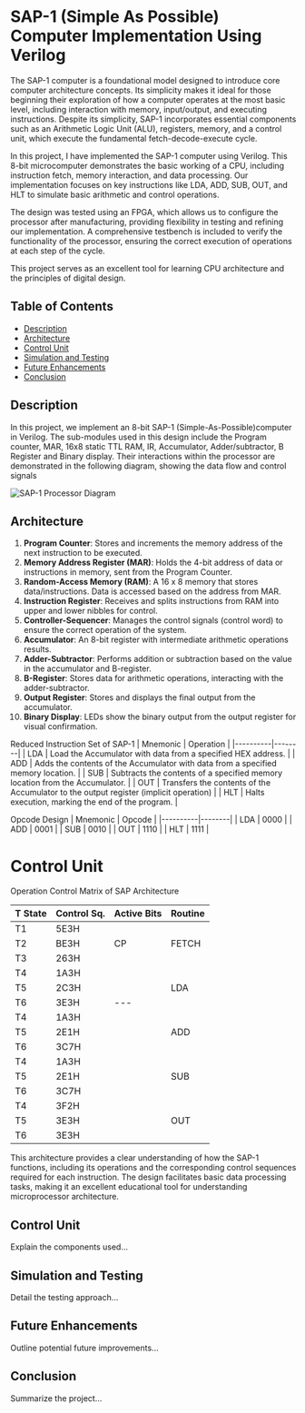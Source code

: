 # SAP-1 (Simple As Possible) Computer Implementation Using Verilog

The SAP-1 computer is a foundational model designed to introduce core computer architecture concepts. Its simplicity makes it ideal for those beginning their exploration of how a computer operates at the most basic level, including interaction with memory, input/output, and executing instructions. Despite its simplicity, SAP-1 incorporates essential components such as an Arithmetic Logic Unit (ALU), registers, memory, and a control unit, which execute the fundamental fetch-decode-execute cycle.

In this project, I have implemented the SAP-1 computer using Verilog. This 8-bit microcomputer demonstrates the basic working of a CPU, including instruction fetch, memory interaction, and data processing. Our implementation focuses on key instructions like LDA, ADD, SUB, OUT, and HLT to simulate basic arithmetic and control operations.

The design was tested using an FPGA, which allows us to configure the processor after manufacturing, providing flexibility in testing and refining our implementation. A comprehensive testbench is included to verify the functionality of the processor, ensuring the correct execution of operations at each step of the cycle.

This project serves as an excellent tool for learning CPU architecture and the principles of digital design.

## Table of Contents
- [Description](#project-overview)
- [Architecture](#key-features)
- [Control Unit](#control_unit)
- [Simulation and Testing](#simulation-and-testing)
- [Future Enhancements](#future-enhancements)
- [Conclusion](#conclusion)


## Description
In this project, we implement an 8-bit SAP-1 (Simple-As-Possible)computer in Verilog. The sub-modules used in this design include the Program counter, MAR, 16x8 static TTL RAM, IR, Accumulator, Adder/subtractor, B Register and Binary display. Their interactions within the processor are demonstrated in the following diagram, showing the data flow and control signals

![SAP-1 Processor Diagram](https://blogger.googleusercontent.com/img/b/R29vZ2xl/AVvXsEje-5qfLwK7MbSywZJXEEuvJJCN6Hww3ECKz3Ho6ayLmj1W5CxNARhY2BN7cgFLTc0j8ITa5hxnbOFHNQsxC2kDAIUI64fvfCerC2Ver6KOgI6ljXBTpJq6jt_uJLjUrzUFWbjTvT9T8Xc/s1600/image1.jpeg)

## Architecture
1. **Program Counter**: Stores and increments the memory address of the next instruction to be executed.
2. **Memory Address Register (MAR)**: Holds the 4-bit address of data or instructions in memory, sent from the Program Counter.
3. **Random-Access Memory (RAM)**: A 16 x 8 memory that stores data/instructions. Data is accessed based on the address from MAR.
4. **Instruction Register**: Receives and splits instructions from RAM into upper and lower nibbles for control.
5. **Controller-Sequencer**: Manages the control signals (control word) to ensure the correct operation of the system.
6. **Accumulator**: An 8-bit register with intermediate arithmetic operations results.
7. **Adder-Subtractor**: Performs addition or subtraction based on the value in the accumulator and B-register.
8. **B-Register**: Stores data for arithmetic operations, interacting with the adder-subtractor.
9. **Output Register**: Stores and displays the final output from the accumulator.
10. **Binary Display**: LEDs show the binary output from the output register for visual confirmation.


Reduced Instruction Set of SAP-1
| Mnemonic | Operation |
|----------|--------|
| LDA      | Load the Accumulator with data from a specified HEX address.   |
| ADD      | Adds the contents of the Accumulator with data from a specified memory location.  |
| SUB      | Subtracts the contents of a specified memory location from the Accumulator.   |
| OUT      | Transfers the contents of the Accumulator to the output register (implicit operation)   |
| HLT      | Halts execution, marking the end of the program.   |

Opcode Design
| Mnemonic | Opcode |
|----------|--------|
| LDA      | 0000   |
| ADD      | 0001   |
| SUB      | 0010   |
| OUT      | 1110   |
| HLT      | 1111   |


# Control Unit 
Operation Control Matrix of SAP Architecture

| T State | Control Sq. | Active Bits | Routine      |
|---------|-------------|-------------|--------------|
| T1      | 5E3H        |             |              |
| T2      | BE3H        | CP          |  FETCH       |
| T3      | 263H        |             |              |
| T4      | 1A3H        |             |              |
| T5      | 2C3H        |             | LDA          |
| T6      | 3E3H        | ---         |              |
| T4      | 1A3H        |             |              |
| T5      | 2E1H        |             | ADD          |
| T6      | 3C7H        |             |              |
| T4      | 1A3H        |             |              |
| T5      | 2E1H        |             | SUB          |
| T6      | 3C7H        |             |              |
| T4      | 3F2H        |             |              |
| T5      | 3E3H        |             | OUT          |
| T6      | 3E3H        |             |              |



This architecture provides a clear understanding of how the SAP-1 functions, including its operations and the corresponding control sequences required for each instruction. The design facilitates basic data processing tasks, making it an excellent educational tool for understanding microprocessor architecture.

## Control Unit
Explain the components used...

## Simulation and Testing
Detail the testing approach...

## Future Enhancements
Outline potential future improvements...

## Conclusion
Summarize the project...
